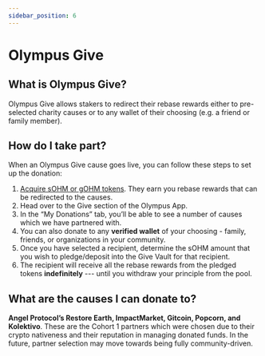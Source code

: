 ```yaml
---
sidebar_position: 6
---
```

# Olympus Give

## What is Olympus Give?

Olympus Give allows stakers to redirect their rebase rewards either to pre-selected
charity causes or to any wallet of their choosing (e.g. a friend or family member).

## How do I take part?

When an Olympus Give cause goes live, you can follow these steps to set up the donation:

1. [Acquire sOHM or gOHM tokens](../using-the-website/staking).
   They earn you rebase rewards that can be redirected to the causes.
2. Head over to the Give section of the Olympus App.
3. In the “My Donations” tab, you’ll be able to see a number of causes which we
   have partnered with.
4. You can also donate to any **verified wallet** of your choosing - family, friends,
   or organizations in your community.
5. Once you have selected a recipient, determine the sOHM amount that you wish to
   pledge/deposit into the Give Vault for that recipient.
6. The recipient will receive all the rebase rewards from the pledged tokens
   **indefinitely** --- until you withdraw your principle from the pool.

## What are the causes I can donate to?

**Angel Protocol’s Restore Earth, ImpactMarket, Gitcoin, Popcorn, and Kolektivo**.
These are the Cohort 1 partners which were chosen due to their crypto nativeness
and their reputation in managing donated funds. In the future, partner selection
may move towards being fully community-driven.
